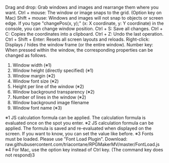 Drag and drop: Grab windows and images and rearrange them where you want.
Ctrl + mouse: The window or image snaps to the grid. (Option key on Mac)
Shift + mouse: Windows and images will not snap to objects or screen edge.
If you type "changePos(x, y);" (x: X coordinate, y: Y coordinate) in the console, you can change window position.
Ctrl + S: Save all changes.
Ctrl + C: Copies the coordinates into a clipboard.
Ctrl + Z: Undo the last operation.
Ctrl + Shift + Enter: Resets all screen layouts and reloads.
Right-click: Displays / hides the window frame (or the entire window).
Number key: When pressed within the window, the corresponding properties can be changed as follows.
1. Window width (※1)
2. Window height (directly specified) (※1)
3. Window margin (※2)
4. Window font size (※2)
5. Height per line of the window (※2)
6. Window background transparency (※2)
7. Number of lines in the window (※2)
8. Window background image filename
9. Window font name (※3)

※1 JS calculation formula can be applied. The calculation formula is evaluated once on the spot you enter.
※2 JS calculation formula can be applied. The formula is saved and re-evaluated when displayed on the screen.
If you want to know, you can set the value like before.
※3 Fonts must be loaded. Please use "Font Load Plugin".
Download: raw.githubusercontent.com/triacontane/RPGMakerMV/master/FontLoad.js
※4 For Mac, use the option key instead of Ctrl key. (The command key does not respond)3